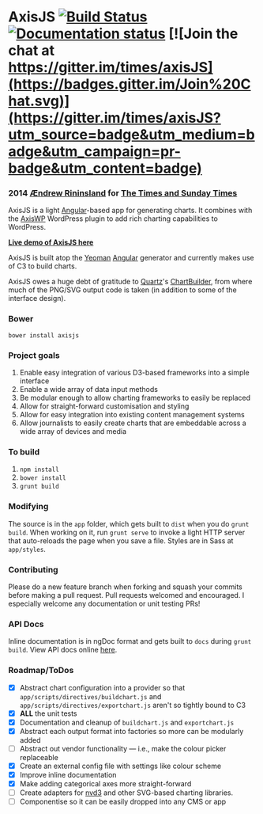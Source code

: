 # AxisJS [![Build Status](https://travis-ci.org/times/axisJS.svg?branch=master)](https://travis-ci.org/times/axisJS)  [![Documentation status](http://inch-ci.org/github/times/axisJS.svg?branch=master)](http://inch-ci.org/github/times/axisJS)  [![Join the chat at https://gitter.im/times/axisJS](https://badges.gitter.im/Join%20Chat.svg)](https://gitter.im/times/axisJS?utm_source=badge&utm_medium=badge&utm_campaign=pr-badge&utm_content=badge)
### 2014 [Ændrew Rininsland](http://www.github.com/aendrew) for [The Times and Sunday Times](http://www.github.com/times)

AxisJS is a light [Angular](http://angularjs.org)-based app for generating charts. It combines with
the [AxisWP](http://www.github.com/times/Axis) WordPress plugin to
add rich charting capabilities to WordPress.

**[Live demo of AxisJS here](http://times.github.io/axisJS/#/)**

AxisJS is built atop the [Yeoman](http://github.com/yeoman) [Angular](http://github.com/yeoman/generator-angular)
generator and currently makes use of C3 to build charts.

AxisJS owes a huge debt of gratitude to [Quartz](http://www.qz.com)'s [ChartBuilder](http://quartz.github.io/ChartBuilder),
from where much of the PNG/SVG output code is taken (in addition to some of the interface design).

### Bower

`bower install axisjs`

### Project goals

1. Enable easy integration of various D3-based frameworks into a simple interface
2. Enable a wide array of data input methods
3. Be modular enough to allow charting frameworks to easily be replaced
4. Allow for straight-forward customisation and styling
5. Allow for easy integration into existing content management systems
6. Allow journalists to easily create charts that are embeddable across a wide array of devices and media


### To build

1. `npm install`
2. `bower install`
3. `grunt build`

### Modifying

The source is in the `app` folder, which gets built to `dist` when you do `grunt build`.
When working on it, run `grunt serve` to invoke a light HTTP server that auto-reloads the page
when you save a file. Styles are in Sass at `app/styles`.

### Contributing

Please do a new feature branch when forking and squash your commits before
making a pull request. Pull requests welcomed and encouraged. I especially welcome
any documentation or unit testing PRs!

### API Docs

Inline documentation is in ngDoc format and gets built to `docs` during `grunt build`.
View API docs online [here](http://times.github.io/axisJS/docs/).

### Roadmap/ToDos

- [x] Abstract chart configuration into a provider so that `app/scripts/directives/buildchart.js`
      and `app/scripts/directives/exportchart.js` aren't so tightly bound to C3
- [x] **ALL** the unit tests
- [x] Documentation and cleanup of `buildchart.js` and `exportchart.js`
- [x] Abstract each output format into factories so more can be modularly added
- [ ] Abstract out vendor functionality — i.e., make the colour picker replaceable
- [x] Create an external config file with settings like colour scheme
- [x] Improve inline documentation
- [x] Make adding categorical axes more straight-forward
- [ ] Create adapters for [nvd3](http://www.nvd3.org) and other SVG-based charting libraries.
- [ ] Componentise so it can be easily dropped into any CMS or app
